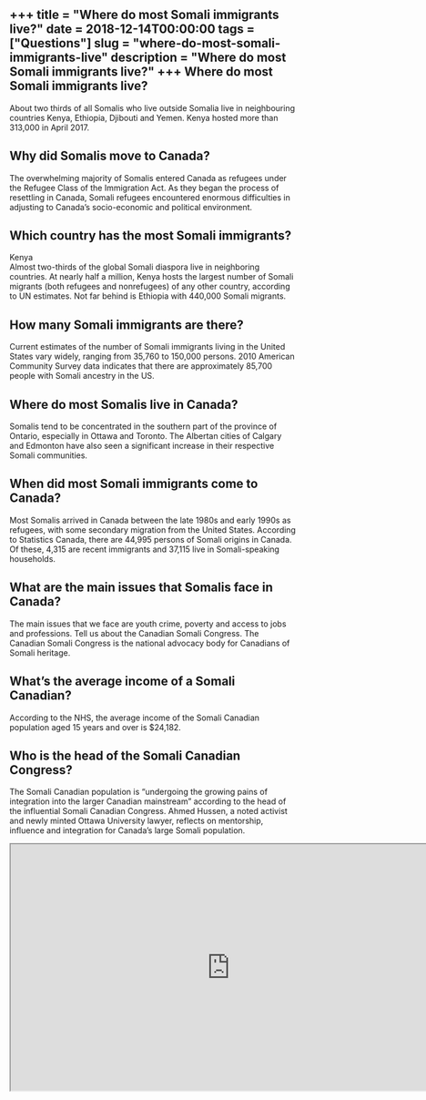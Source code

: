 +++
title = "Where do most Somali immigrants live?"
date = 2018-12-14T00:00:00
tags = ["Questions"]
slug = "where-do-most-somali-immigrants-live"
description = "Where do most Somali immigrants live?"
+++
Where do most Somali immigrants live?
-------------------------------------

About two thirds of all Somalis who live outside Somalia live in neighbouring countries Kenya, Ethiopia, Djibouti and Yemen. Kenya hosted more than 313,000 in April 2017.

Why did Somalis move to Canada?
-------------------------------

The overwhelming majority of Somalis entered Canada as refugees under the Refugee Class of the Immigration Act. As they began the process of resettling in Canada, Somali refugees encountered enormous difficulties in adjusting to Canada’s socio-economic and political environment.

Which country has the most Somali immigrants?
---------------------------------------------

Kenya  
Almost two-thirds of the global Somali diaspora live in neighboring countries. At nearly half a million, Kenya hosts the largest number of Somali migrants (both refugees and nonrefugees) of any other country, according to UN estimates. Not far behind is Ethiopia with 440,000 Somali migrants.

How many Somali immigrants are there?
-------------------------------------

Current estimates of the number of Somali immigrants living in the United States vary widely, ranging from 35,760 to 150,000 persons. 2010 American Community Survey data indicates that there are approximately 85,700 people with Somali ancestry in the US.

Where do most Somalis live in Canada?
-------------------------------------

Somalis tend to be concentrated in the southern part of the province of Ontario, especially in Ottawa and Toronto. The Albertan cities of Calgary and Edmonton have also seen a significant increase in their respective Somali communities.

When did most Somali immigrants come to Canada?
-----------------------------------------------

Most Somalis arrived in Canada between the late 1980s and early 1990s as refugees, with some secondary migration from the United States. According to Statistics Canada, there are 44,995 persons of Somali origins in Canada. Of these, 4,315 are recent immigrants and 37,115 live in Somali-speaking households.

What are the main issues that Somalis face in Canada?
-----------------------------------------------------

The main issues that we face are youth crime, poverty and access to jobs and professions. Tell us about the Canadian Somali Congress. The Canadian Somali Congress is the national advocacy body for Canadians of Somali heritage.

What’s the average income of a Somali Canadian?
-----------------------------------------------

According to the NHS, the average income of the Somali Canadian population aged 15 years and over is $24,182.

Who is the head of the Somali Canadian Congress?
------------------------------------------------

The Somali Canadian population is “undergoing the growing pains of integration into the larger Canadian mainstream” according to the head of the influential Somali Canadian Congress. Ahmed Hussen, a noted activist and newly minted Ottawa University lawyer, reflects on mentorship, influence and integration for Canada’s large Somali population.

<iframe allow="accelerometer; autoplay; clipboard-write; encrypted-media; gyroscope; picture-in-picture" allowfullscreen="" class="__youtube_prefs__  epyt-is-override  no-lazyload" data-no-lazy="1" data-origheight="433" data-origwidth="770" data-skipgform_ajax_framebjll="" height="433" id="_ytid_63170" loading="lazy" src="https://www.youtube.com/embed/u1hKUZdRaww?enablejsapi=1&autoplay=0&cc_load_policy=0&cc_lang_pref=&iv_load_policy=1&loop=0&modestbranding=0&rel=1&fs=1&playsinline=0&autohide=2&theme=dark&color=red&controls=1&" title="YouTube player" width="770"></iframe>